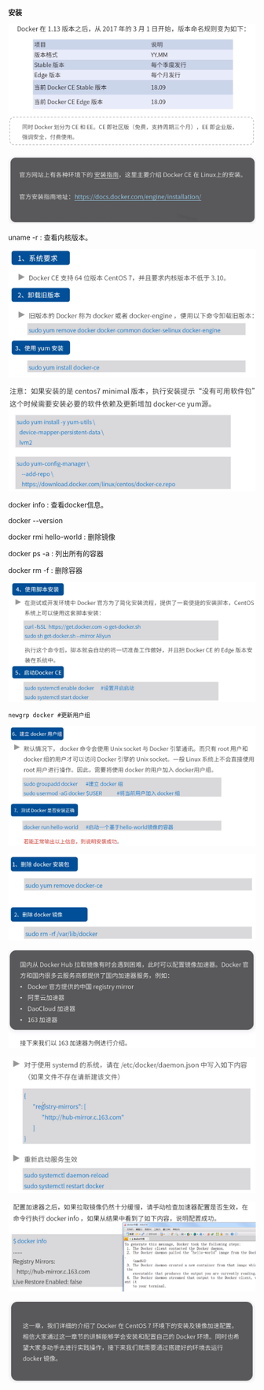 **安装**



![](Docker版本命名.png)



![](Docker安装.png)



uname -r : 查看内核版本。

![](CentOS安装Docker1.png)



![](CentOS安装Docker2.png)



docker info : 查看docker信息。

docker --version

docker rmi hello-world : 删除镜像

docker ps -a : 列出所有的容器

docker rm -f : 删除容器

![](CentOS安装Docker3.png)



```
newgrp docker #更新用户组
```

![](CentOS安装Docker4.png)



![](CentOS卸载Docker.png)



![](镜像加速器.png)



![](CentOS7配置镜像加速.png)



![](检查加速器生效.png)



![](结语.png)


